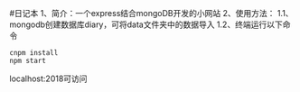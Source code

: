 #日记本
1、简介：一个express结合mongoDB开发的小网站
2、使用方法：
1.1、mongodb创建数据库diary，可将data文件夹中的数据导入
1.2、终端运行以下命令
```
cnpm install
npm start
```
localhost:2018可访问